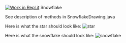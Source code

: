 [![Work in Repl.it](https://classroom.github.com/assets/work-in-replit-14baed9a392b3a25080506f3b7b6d57f295ec2978f6f33ec97e36a161684cbe9.svg)](https://classroom.github.com/online_ide?assignment_repo_id=3692549&assignment_repo_type=AssignmentRepo)
Snowflake


See description of methods in SnowflakeDrawing.java

Here is what the star should look like:
![star](https://user-images.githubusercontent.com/28961298/99722760-bff5da00-2a76-11eb-90e3-c78d4b1e9993.jpg)

Here is what the snowflake should look like:
![snowflake](https://user-images.githubusercontent.com/28961298/99722810-d865f480-2a76-11eb-8b79-bff7e2f5db6c.jpg)


